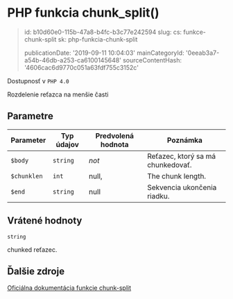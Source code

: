 PHP funkcia chunk_split()
=========================

> id: b10d60e0-115b-47a8-b4fc-b3c77e242594
> slug:
> 	cs: funkce-chunk-split
> 	sk: php-funkcia-chunk-split
> 
> publicationDate: '2019-09-11 10:04:03'
> mainCategoryId: '0eeab3a7-a54b-46db-a253-ca6100145648'
> sourceContentHash: '4606cac6d9770c051a63fdf755c3152c'

Dostupnosť v `PHP 4.0`

Rozdelenie reťazca na menšie časti


Parametre
--------------

| Parameter | Typ údajov | Predvolená hodnota | Poznámka |
|-----|-----|-----|-----|
| `$body` | `string` | *not* | Reťazec, ktorý sa má chunkedovať. |
| `$chunklen` | `int` | null, | The chunk length. |
| `$end` | `string` | null | Sekvencia ukončenia riadku. |


Vrátené hodnoty
----------------

`string`

chunked reťazec.

Ďalšie zdroje
------------

[Oficiálna dokumentácia funkcie chunk-split](https://www.php.net/manual/en/function.chunk-split.php)
